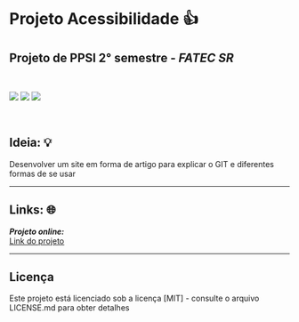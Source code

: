 # Projeto Acessibilidade 👍
## Projeto de PPSI 2° semestre - ***FATEC SR***

<br>
<p float="left">
 <img src="https://img.shields.io/badge/JavaScript-F7DF1E?style=for-the-badge&logo=javascript&logoColor=black">
 <img src="https://img.shields.io/badge/HTML5-E34F26?style=for-the-badge&logo=html5&logoColor=white">
 <img src="https://img.shields.io/badge/CSS3-1572B6?style=for-the-badge&logo=css3&logoColor=white">
</p>
<br>

## Ideia: 💡
Desenvolver um site em forma de artigo para explicar o GIT e diferentes formas de se usar

---
## Links: 🌐
***Projeto online:***<br>
[<ins>Link do projeto</ins>](https://caioliveira277.github.io/ppsi_github/)

---
## Licença
Este projeto está licenciado sob a licença [MIT] - consulte o arquivo LICENSE.md para obter detalhes
